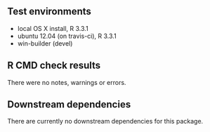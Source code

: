 ## Test environments
* local OS X install, R 3.3.1
* ubuntu 12.04 (on travis-ci), R 3.3.1
* win-builder (devel)

## R CMD check results
There were no notes, warnings or errors.

## Downstream dependencies
There are currently no downstream dependencies for this package.
